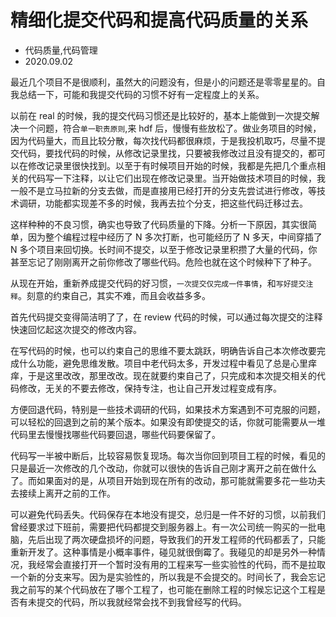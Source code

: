 # 精细化提交代码和提高代码质量的关系
- 代码质量,代码管理
- 2020.09.02

最近几个项目不是很顺利，虽然大的问题没有，但是小的问题还是零零星星的。自我总结一下，可能和我提交代码的习惯不好有一定程度上的关系。

以前在 real 的时候，我的提交代码习惯还是比较好的，基本上能做到一次提交解决一个问题，符合`单一职责原则`,来 hdf 后，慢慢有些放松了。做业务项目的时候，因为代码量大，而且比较分散，每次找代码都很麻烦，于是我投机取巧，尽量不提交代码，要找代码的时候，从修改记录里找，只要被我修改过且没有提交的，都可以在修改记录里很快找到。以至于有时候项目开始的时候，我都是先把几个重点相关的代码写一下注释，以让它们出现在修改记录里。当开始做技术项目的时候，我一般不是立马拉新的分支去做，而是直接用已经打开的分支先尝试进行修改，等技术调研，功能都实现差不多的时候，我再去拉个分支，把这些代码迁移过去。

这样种种的不良习惯，确实也导致了代码质量的下降。分析一下原因，其实很简单，因为整个编程过程中经历了 N 多次打断，也可能经历了 N 多天，中间穿插了 N 多个项目来回切换。长时间不提交，以至于修改记录里积攒了大量的代码，你甚至忘记了刚刚离开之前你修改了哪些代码。危险也就在这个时候种下了种子。

从现在开始，重新养成提交代码的好习惯，`一次提交仅完成一件事情`，和`写好提交注释`。刻意的约束自己，其实不难，而且会收益多多。

首先代码提交变得简洁明了了，在 review 代码的时候，可以通过每次提交的注释快速回忆起这次提交的修改内容。

在写代码的时候，也可以约束自己的思维不要太跳跃，明确告诉自己本次修改要完成什么功能，避免思维发散。项目中老代码太多，开发过程中看见了总是心里痒痒，于是这里改改，那里改改。现在就要约束自己了，只完成和本次提交相关的代码修改，无关的不要去修改，保持专注，也让自己开发过程变成有序。

方便回退代码，特别是一些技术调研的代码，如果技术方案遇到不可克服的问题，可以轻松的回退到之前的某个版本。如果没有即使提交的话，你就可能需要从一堆代码里去慢慢找哪些代码要回退，哪些代码要保留了。

代码写一半被中断后，比较容易恢复现场。每次当你回到项目工程的时候，看见的只是最近一次修改的几个改动，你就可以很快的告诉自己刚才离开之前在做什么了。而如果面对的是，从项目开始到现在所有的改动，那可能就需要多花一些功夫去接续上离开之前的工作。

可以避免代码丢失。代码保存在本地没有提交，总归是一件不好的习惯，以前我们曾经要求过下班前，需要把代码都提交到服务器上。有一次公司统一购买的一批电脑，先后出现了两次硬盘损坏的问题，导致我们的开发工程师的代码都丢了，只能重新开发了。这种事情是小概率事件，碰见就很倒霉了。我碰见的却是另外一种情况，我经常会直接打开一个暂时没有用的工程来写一些实验性的代码，而不是拉取一个新的分支来写。因为是实验性的，所以我是不会提交的。时间长了，我会忘记我之前写的某个代码放在了哪个工程了，也可能在删除工程的时候忘记这个工程是否有未提交的代码，所以我就经常会找不到我曾经写的代码。

